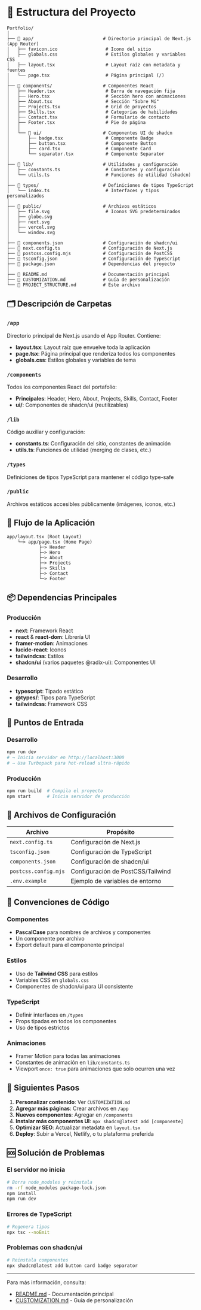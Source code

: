 # 📁 Estructura del Proyecto

```
Portfolio/
│
├── 📂 app/                          # Directorio principal de Next.js (App Router)
│   ├── favicon.ico                  # Icono del sitio
│   ├── globals.css                  # Estilos globales y variables CSS
│   ├── layout.tsx                   # Layout raíz con metadata y fuentes
│   └── page.tsx                     # Página principal (/)
│
├── 📂 components/                   # Componentes React
│   ├── Header.tsx                   # Barra de navegación fija
│   ├── Hero.tsx                     # Sección hero con animaciones
│   ├── About.tsx                    # Sección "Sobre Mí"
│   ├── Projects.tsx                 # Grid de proyectos
│   ├── Skills.tsx                   # Categorías de habilidades
│   ├── Contact.tsx                  # Formulario de contacto
│   ├── Footer.tsx                   # Pie de página
│   │
│   └── 📂 ui/                       # Componentes UI de shadcn
│       ├── badge.tsx                # Componente Badge
│       ├── button.tsx               # Componente Button
│       ├── card.tsx                 # Componente Card
│       └── separator.tsx            # Componente Separator
│
├── 📂 lib/                          # Utilidades y configuración
│   ├── constants.ts                 # Constantes y configuración
│   └── utils.ts                     # Funciones de utilidad (shadcn)
│
├── 📂 types/                        # Definiciones de tipos TypeScript
│   └── index.ts                     # Interfaces y tipos personalizados
│
├── 📂 public/                       # Archivos estáticos
│   ├── file.svg                     # Iconos SVG predeterminados
│   ├── globe.svg
│   ├── next.svg
│   ├── vercel.svg
│   └── window.svg
│
├── 📄 components.json               # Configuración de shadcn/ui
├── 📄 next.config.ts                # Configuración de Next.js
├── 📄 postcss.config.mjs            # Configuración de PostCSS
├── 📄 tsconfig.json                 # Configuración de TypeScript
├── 📄 package.json                  # Dependencias del proyecto
│
├── 📖 README.md                     # Documentación principal
├── 📖 CUSTOMIZATION.md              # Guía de personalización
└── 📖 PROJECT_STRUCTURE.md          # Este archivo

```

## 🗂️ Descripción de Carpetas

### `/app`
Directorio principal de Next.js usando el App Router. Contiene:
- **layout.tsx**: Layout raíz que envuelve toda la aplicación
- **page.tsx**: Página principal que renderiza todos los componentes
- **globals.css**: Estilos globales y variables de tema

### `/components`
Todos los componentes React del portafolio:
- **Principales**: Header, Hero, About, Projects, Skills, Contact, Footer
- **ui/**: Componentes de shadcn/ui (reutilizables)

### `/lib`
Código auxiliar y configuración:
- **constants.ts**: Configuración del sitio, constantes de animación
- **utils.ts**: Funciones de utilidad (merging de clases, etc.)

### `/types`
Definiciones de tipos TypeScript para mantener el código type-safe

### `/public`
Archivos estáticos accesibles públicamente (imágenes, iconos, etc.)

## 🔄 Flujo de la Aplicación

```
app/layout.tsx (Root Layout)
    └─> app/page.tsx (Home Page)
            ├─> Header
            ├─> Hero
            ├─> About
            ├─> Projects
            ├─> Skills
            ├─> Contact
            └─> Footer
```

## 📦 Dependencias Principales

### Producción
- **next**: Framework React
- **react** & **react-dom**: Librería UI
- **framer-motion**: Animaciones
- **lucide-react**: Iconos
- **tailwindcss**: Estilos
- **shadcn/ui** (varios paquetes @radix-ui): Componentes UI

### Desarrollo
- **typescript**: Tipado estático
- **@types/**: Tipos para TypeScript
- **tailwindcss**: Framework CSS

## 🎯 Puntos de Entrada

### Desarrollo
```bash
npm run dev
# → Inicia servidor en http://localhost:3000
# → Usa Turbopack para hot-reload ultra-rápido
```

### Producción
```bash
npm run build  # Compila el proyecto
npm start      # Inicia servidor de producción
```

## 🔧 Archivos de Configuración

| Archivo | Propósito |
|---------|-----------|
| `next.config.ts` | Configuración de Next.js |
| `tsconfig.json` | Configuración de TypeScript |
| `components.json` | Configuración de shadcn/ui |
| `postcss.config.mjs` | Configuración de PostCSS/Tailwind |
| `.env.example` | Ejemplo de variables de entorno |

## 📝 Convenciones de Código

### Componentes
- **PascalCase** para nombres de archivos y componentes
- Un componente por archivo
- Export default para el componente principal

### Estilos
- Uso de **Tailwind CSS** para estilos
- Variables CSS en `globals.css`
- Componentes de shadcn/ui para UI consistente

### TypeScript
- Definir interfaces en `/types`
- Props tipadas en todos los componentes
- Uso de tipos estrictos

### Animaciones
- Framer Motion para todas las animaciones
- Constantes de animación en `lib/constants.ts`
- Viewport `once: true` para animaciones que solo ocurren una vez

## 🚀 Siguientes Pasos

1. **Personalizar contenido**: Ver `CUSTOMIZATION.md`
2. **Agregar más páginas**: Crear archivos en `/app`
3. **Nuevos componentes**: Agregar en `/components`
4. **Instalar más componentes UI**: `npx shadcn@latest add [componente]`
5. **Optimizar SEO**: Actualizar metadata en `layout.tsx`
6. **Deploy**: Subir a Vercel, Netlify, o tu plataforma preferida

## 🆘 Solución de Problemas

### El servidor no inicia
```bash
# Borra node_modules y reinstala
rm -rf node_modules package-lock.json
npm install
npm run dev
```

### Errores de TypeScript
```bash
# Regenera tipos
npx tsc --noEmit
```

### Problemas con shadcn/ui
```bash
# Reinstala componentes
npx shadcn@latest add button card badge separator
```

---

Para más información, consulta:
- [README.md](./README.md) - Documentación principal
- [CUSTOMIZATION.md](./CUSTOMIZATION.md) - Guía de personalización

